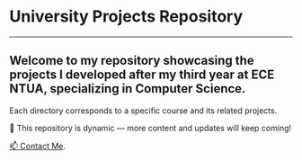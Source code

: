 # University Projects Repository
-----------------------------------------------------------------------------------------------------------------------------------------------------------------------
## Welcome to my repository showcasing the projects I developed after my third year at **ECE NTUA**, specializing in **Computer Science**.

Each directory corresponds to a specific course and its related projects.

🚀 This repository is dynamic — more content and updates will keep coming!

[📫 Contact Me](mailto:vafentoulidis@outlook.com).
